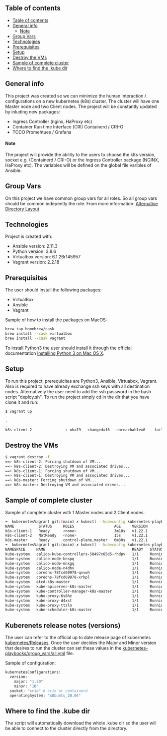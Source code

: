 ## Table of contents
- [Table of contents](#table-of-contents)
- [General info](#general-info)
    - [Note](#note)
- [Group Vars](#group-vars)
- [Technologies](#technologies)
- [Prerequisites](#prerequisites)
- [Setup](#setup)
- [Destroy the VMs](#destroy-the-vms)
- [Sample of complete cluster](#sample-of-complete-cluster)
- [Where to find the .kube dir](#where-to-find-the-kube-dir)

## General info
This project was created se we can minimize the human interaction / configurations on a new kubernetes (k8s) cluster.
The cluster will have one Master node and two Client nodes. The project will be constantly updated by inluding new packages:

<ul> <li>Ingress Controller (nginx, HaProxy etc)</li> <li>Container Run time Interface (CRI) Containerd / CRI-O</li> <li>TODO Promehtues / Grafana</li> </ul>

#### Note
The project will provide the ability to the users to choose the k8s version, socket e.g. (Containerd / CRI-O) or the Ingress Controller package (NGINX, HaProxy etc).
The variables will be defined on the global file varibles of Ansible.

## Group Vars
On this project we have common group vars for all roles. So all group vars should be common indepently the role. From more information: [Alternative Directory Layout](https://docs.ansible.com/ansible/latest/user_guide/playbooks_best_practices.html#alternative-directory-layout)

## Technologies
Project is created with:
* Ansible version: 2.11.3
* Python version: 3.9.6
* Virtualbox version: 6.1.26r145957
* Vagrant version: 2.2.18

## Prerequisites
The user should install the following packages:
- VirtualBox
- Ansible
- Vagrant

Sample of how to install the packages on MacOS:

```bash
brew tap homebrew/cask
brew install --cask virtualbox
brew install --cask vagrant
```

To install Python3 the user should install it through the official documentation [Installing Python 3 on Mac OS X](https://docs.python-guide.org/starting/install3/osx/).

## Setup
To run this project, prerequicites are Python3, Ansible, Virtuabox, Vagrant. Also is required to have already exchange ssh keys with all destination nodes. Alternatively the user need to add the ssh password in the bash script "deploy.sh". To run the project simply cd in the dir that you have clone it and run:

```bash
$ vagrant up
.
.
.
k8s-client-2               : ok=19   changed=16   unreachable=0    failed=0    skipped=0    rescued=0    ignored=0
```

## Destroy the VMs

```bash
$ vagrant destroy -f                   
==> k8s-client-2: Forcing shutdown of VM...
==> k8s-client-2: Destroying VM and associated drives...
==> k8s-client-1: Forcing shutdown of VM...
==> k8s-client-1: Destroying VM and associated drives...
==> k8s-master: Forcing shutdown of VM...
==> k8s-master: Destroying VM and associated drives...
```

## Sample of complete cluster
Sample of complete cluster with 1 Master nodes and 2 Client nodes:

```bash
➜  kubernetesVagrant git:(main) ✗ kubectl --kubeconfig kubernetes-playbooks/.kube/config get nodes  
NAME           STATUS     ROLES                  AGE     VERSION
k8s-client-1   Ready      <none>                 3m18s   v1.22.1
k8s-client-2   NotReady   <none>                 15s     v1.22.1
k8s-master     Ready      control-plane,master   6m30s   v1.22.1
➜  kubernetesVagrant git:(main) ✗ kubectl --kubeconfig kubernetes-playbooks/.kube/config get pods -A
NAMESPACE     NAME                                       READY   STATUS    RESTARTS   AGE
kube-system   calico-kube-controllers-58497c65d5-rhdpv   1/1     Running   0          13m
kube-system   calico-node-bnspq                          1/1     Running   0          7m37s
kube-system   calico-node-mnxgq                          1/1     Running   0          13m
kube-system   calico-node-n4dhv                          1/1     Running   0          10m
kube-system   coredns-78fcd69978-qvvwh                   1/1     Running   0          13m
kube-system   coredns-78fcd69978-xrkpl                   1/1     Running   0          13m
kube-system   etcd-k8s-master                            1/1     Running   0          13m
kube-system   kube-apiserver-k8s-master                  1/1     Running   0          13m
kube-system   kube-controller-manager-k8s-master         1/1     Running   0          13m
kube-system   kube-proxy-6s8hz                           1/1     Running   0          7m37s
kube-system   kube-proxy-d4xst                           1/1     Running   0          10m
kube-system   kube-proxy-ttzln                           1/1     Running   0          13m
kube-system   kube-scheduler-k8s-master                  1/1     Running   0          13m
```

## Kuberenets release notes (versions)
The user can refer to the official up to date release page of kubernetes [kubernetes/Releases](https://kubernetes.io/releases/). Once the user decides the Major and Minor version that desires to run the cluster can set these values in the [kubernetes-playbooks/group_vars/all.yml](kubernetes-playbooks/group_vars/all.yml) file.

Sample of configuration:

```bash
kubernetesConfigurations:
  version:
    major: "1.20"
    minor: "10"
  socket: "crio" # crio or containerd
  operatingSystem: "xUbuntu_20.04"
```

## Where to find the .kube dir
The script will automatically download the whole .kube dir so the user will be able to connect to the cluster directly from the directory.
